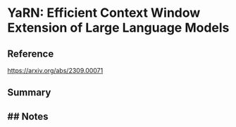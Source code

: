 # YaRN: Efficient Context Window Extension of Large Language Models
## Reference

https://arxiv.org/abs/2309.00071

## Summary

## ## Notes


